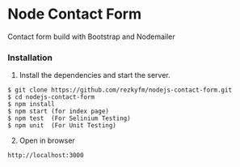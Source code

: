 # Node Contact Form
Contact form build with Bootstrap and Nodemailer


### Installation
1. Install the dependencies and start the server.
```
$ git clone https://github.com/rezkyfm/nodejs-contact-form.git
$ cd nodejs-contact-form
$ npm install
$ npm start (for index page)
$ npm test  (For Selinium Testing)
$ npm unit  (For Unit Testing)
```
2. Open in browser
```
http://localhost:3000

```

